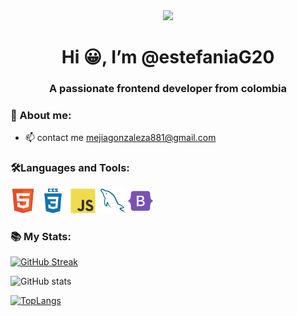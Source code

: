 <div id="header" align="center">
    <img
        src="https://www.gifcen.com/wp-content/uploads/2022/07/discord-banner-gif-5.gif"/>
    <h1 align="center">Hi 😀, I’m @estefaniaG20</h1>
    <h3 align="center">A passionate frontend developer from colombia</h3>
</div>

### 👀 About me:

- 📫 contact me mejiagonzaleza881@gmail.com

<div align="left">
    <h3>🛠️Languages and Tools:</h3>
    <img src="https://github.com/devicons/devicon/blob/master/icons/html5/html5-original.svg" title="HTML5" alt="HTML"
        width="40" height="40" />&nbsp;
    <img src="https://github.com/devicons/devicon/blob/master/icons/css3/css3-plain-wordmark.svg" title="CSS3" alt="CSS"
        width="40" height="40" />&nbsp;
    <img src="https://github.com/devicons/devicon/blob/master/icons/javascript/javascript-original.svg"
        title="JavaScript" alt="JavaScript" width="40" height="40" />&nbsp;
    <img src="https://github.com/devicons/devicon/blob/master/icons/mysql/mysql-plain.svg" title="MySQL" **alt="MySQL"
        width="40" height="40" />
    <img src="https://github.com/devicons/devicon/blob/master/icons/bootstrap/bootstrap-plain.svg" title="Bootstrap"
        alt="Bootstrap" width="40" height="40" />&nbsp;
</div>


### 📚 My Stats:
[![GitHub Streak](https://streak-stats.demolab.com?user=estefaniaG20&theme=black-ice&hide_border=true&locale=es)](https://git.io/streak-stats)

![GitHub stats](https://github-readme-stats.vercel.app/api?username=estefaniaG20&show_icons=true&theme=radical)

[![TopLangs](https://github-readme-stats.vercel.app/api/top-langs/?username=estefaniaG20&theme=tokyonight)](https://github.com/anuraghazra/github-readme-stats)


